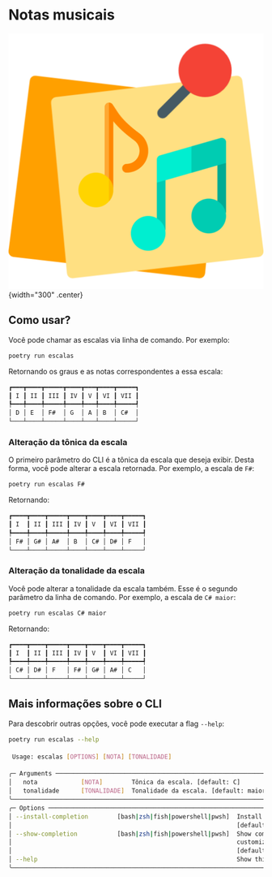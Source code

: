 # Notas musicais

![logo do projeto](assets/logo.png){width="300" .center}

## Como usar?

Você pode chamar as escalas via linha de comando. Por exemplo:

```bash
poetry run escalas
```

Retornando os graus e as notas correspondentes a essa escala:

```bash
┏━━━┳━━━━┳━━━━━┳━━━━┳━━━┳━━━━┳━━━━━┓
┃ I ┃ II ┃ III ┃ IV ┃ V ┃ VI ┃ VII ┃
┡━━━╇━━━━╇━━━━━╇━━━━╇━━━╇━━━━╇━━━━━┩
│ D │ E  │ F#  │ G  │ A │ B  │ C#  │
└───┴────┴─────┴────┴───┴────┴─────┘
```

### Alteração da tônica da escala

O primeiro parâmetro do CLI é a tônica da escala que deseja exibir. Desta forma, você pode alterar a escala retornada. Por exemplo, a escala de `F#`:

```bash
poetry run escalas F#
```

Retornando:

```bash
┏━━━━┳━━━━┳━━━━━┳━━━━┳━━━━┳━━━━┳━━━━━┓
┃ I  ┃ II ┃ III ┃ IV ┃ V  ┃ VI ┃ VII ┃
┡━━━━╇━━━━╇━━━━━╇━━━━╇━━━━╇━━━━╇━━━━━┩
│ F# │ G# │ A#  │ B  │ C# │ D# │ F   │
└────┴────┴─────┴────┴────┴────┴─────┘
```

### Alteração da tonalidade da escala

Você pode alterar a tonalidade da escala também. Esse é o segundo parâmetro da linha de comando. Por exemplo, a escala de `C# maior`:

```bash
poetry run escalas C# maior
```
Retornando:

```bash
┏━━━━┳━━━━┳━━━━━┳━━━━┳━━━━┳━━━━┳━━━━━┓
┃ I  ┃ II ┃ III ┃ IV ┃ V  ┃ VI ┃ VII ┃
┡━━━━╇━━━━╇━━━━━╇━━━━╇━━━━╇━━━━╇━━━━━┩
│ C# │ D# │ F   │ F# │ G# │ A# │ C   │
└────┴────┴─────┴────┴────┴────┴─────┘
```

## Mais informações sobre o CLI

Para descobrir outras opções, você pode executar a flag `--help`:

```bash
poetry run escalas --help

 Usage: escalas [OPTIONS] [NOTA] [TONALIDADE]

╭─ Arguments ──────────────────────────────────────────────────────────────────────────────────────────────────────────╮
│   nota            [NOTA]        Tônica da escala. [default: C]                                                       │
│   tonalidade      [TONALIDADE]  Tonalidade da escala. [default: maior]                                               │
╰──────────────────────────────────────────────────────────────────────────────────────────────────────────────────────╯
╭─ Options ────────────────────────────────────────────────────────────────────────────────────────────────────────────╮
│ --install-completion        [bash|zsh|fish|powershell|pwsh]  Install completion for the specified shell.             │
│                                                              [default: None]                                         │
│ --show-completion           [bash|zsh|fish|powershell|pwsh]  Show completion for the specified shell, to copy it or  │
│                                                              customize the installation.                             │
│                                                              [default: None]                                         │
│ --help                                                       Show this message and exit.                             │
╰──────────────────────────────────────────────────────────────────────────────────────────────────────────────────────╯
```
